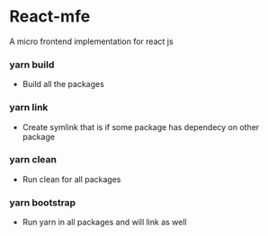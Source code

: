 # React-mfe
A micro frontend implementation for react js

### yarn build
 - Build all the packages

### yarn link
 - Create symlink that is if some package has dependecy on other package

### yarn clean 
- Run clean for all packages

### yarn bootstrap
 - Run yarn in all packages and will link as well
